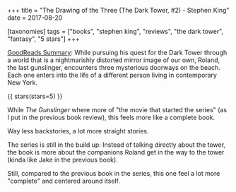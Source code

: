 +++
title = "The Drawing of the Three (The Dark Tower, #2) - Stephen King"
date = 2017-08-20

[taxonomies]
tags = ["books", "stephen king", "reviews", "the dark tower", "fantasy", 
"5 stars"]
+++

[GoodReads Summary](https://www.goodreads.com/book/show/5094.The_Drawing_of_the_Three):
While pursuing his quest for the Dark Tower through a world that is a
nightmarishly distorted mirror image of our own, Roland, the last gunslinger,
encounters three mysterious doorways on the beach. Each one enters into the
life of a different person living in contemporary New York.

<!-- more -->

{{ stars(stars=5) }}

While _The Gunslinger_ where more of "the movie that started the series" (as I
put in the previous book review), this feels more like a complete book.

Way less backstories, a lot more straight stories.

The series is still in the build up: Instead of talking directly about the
tower, the book is more about the companions Roland get in the way to the
tower (kinda like Jake in the previous book).

Still, compared to the previous book in the series, this one feel a lot more
"complete" and centered around itself.
